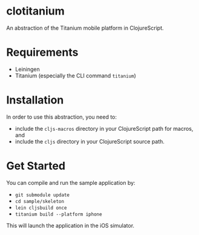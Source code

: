 clotitanium
===========

An abstraction of the Titanium mobile platform in ClojureScript.

# Requirements

* Leiningen
* Titanium (especially the CLI command `titanium`)

# Installation

In order to use this abstraction, you need to:

* include the `cljs-macros` directory in your ClojureScript path for macros, and
* include the `cljs` directory in your ClojureScript source path.

# Get Started

You can compile and run the sample application by:

* `git submodule update`
* `cd sample/skeleton`
* `lein cljsbuild once`
* `titanium build --platform iphone`

This will launch the application in the iOS simulator.
